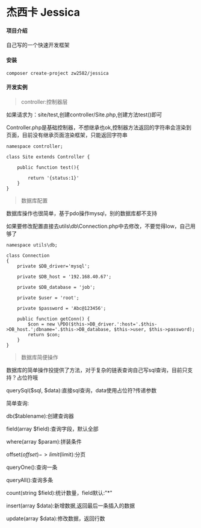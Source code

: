 # 杰西卡 Jessica

#### 项目介绍
自己写的一个快速开发框架

#### 安装

```
composer create-project zw2582/jessica
```

#### 开发实例

> controller:控制器层

如果请求为：site/test,创建controller/Site.php,创建方法test()即可

Controller.php是基础控制器，不想继承也ok,控制器方法返回的字符串会渲染到页面，目前没有继承页面渲染框架，只能返回字符串

```
namespace controller;

class Site extends Controller {

	public function test(){
		
		return '{status:1}'
	}
}

```

> 数据库配置

数据库操作也很简单，基于pdo操作mysql，别的数据库都不支持

如果要修改配置直接去utils\db\Connection.php中去修改，不要觉得low，自己用够了

```
namespace utils\db;

class Connection
{
    private $DB_driver='mysql';
    
    private $DB_host = '192.168.40.67';
    
    private $DB_database = 'job';
    
    private $user = 'root';
    
    private $password = 'Abc@123456';
    
    public function getConn() {
        $con = new \PDO($this->DB_driver.':host='.$this->DB_host.';dbname='.$this->DB_database, $this->user, $this->password);
        return $con;
    }
}
```

> 数据库简便操作

数据库的简单操作投提供了方法，对于复杂的链表查询自己写sql查询，目前只支持？占位符哦

querySql($sql, $data):直接sql查询，data使用占位符?传递参数

简单查询:

db($tablename):创建查询器

field(array $field):查询字段，默认全部

where(array $param):拼装条件

offset($offset)->limit($limit):分页

queryOne():查询一条

queryAll():查询多条

count(string $field):统计数量，field默认:"*"

insert(array $data):新增数据,返回最后一条插入的数据

update(array $data):修改数据，返回行数
